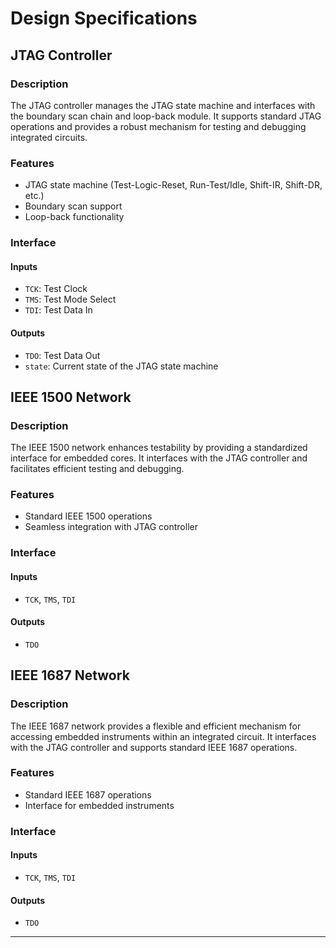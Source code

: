 # Design Specifications

## JTAG Controller

### Description

The JTAG controller manages the JTAG state machine and interfaces with the boundary scan chain and loop-back module. It supports standard JTAG operations and provides a robust mechanism for testing and debugging integrated circuits.

### Features

- JTAG state machine (Test-Logic-Reset, Run-Test/Idle, Shift-IR, Shift-DR, etc.)
- Boundary scan support
- Loop-back functionality

### Interface

#### Inputs

- `TCK`: Test Clock
- `TMS`: Test Mode Select
- `TDI`: Test Data In

#### Outputs

- `TDO`: Test Data Out
- `state`: Current state of the JTAG state machine

## IEEE 1500 Network

### Description

The IEEE 1500 network enhances testability by providing a standardized interface for embedded cores. It interfaces with the JTAG controller and facilitates efficient testing and debugging.

### Features

- Standard IEEE 1500 operations
- Seamless integration with JTAG controller

### Interface

#### Inputs

- `TCK`, `TMS`, `TDI`

#### Outputs

- `TDO`

## IEEE 1687 Network

### Description

The IEEE 1687 network provides a flexible and efficient mechanism for accessing embedded instruments within an integrated circuit. It interfaces with the JTAG controller and supports standard IEEE 1687 operations.

### Features

- Standard IEEE 1687 operations
- Interface for embedded instruments

### Interface

#### Inputs

- `TCK`, `TMS`, `TDI`

#### Outputs

- `TDO`

---